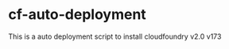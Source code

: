 cf-auto-deployment
==================

This is a auto deployment script to install cloudfoundry v2.0 v173
